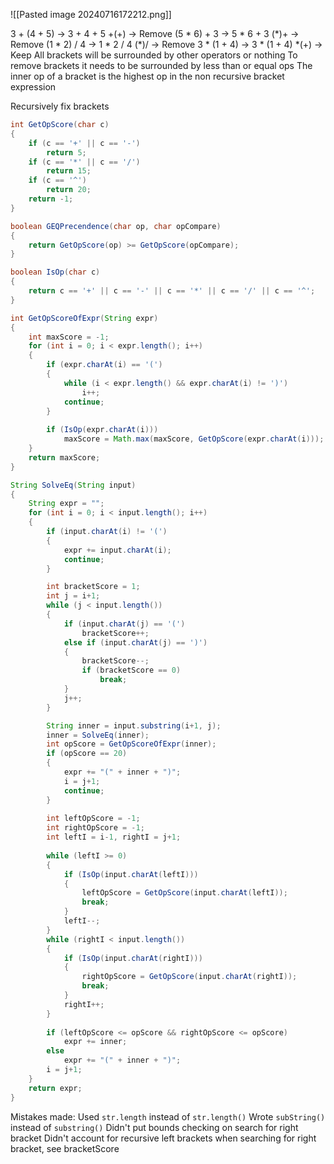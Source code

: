 
![[Pasted image 20240716172212.png]]

3 + (4 + 5) -> 3 + 4 + 5
	+(+) -> Remove
(5 * 6) + 3 -> 5 * 6 + 3
	($*$)+ -> Remove
(1 * 2) / 4 -> 1 * 2 / 4
	($*$)/ -> Remove
3 * (1 + 4) -> 3 * (1 + 4)
	$*$(+) -> Keep
All brackets will be surrounded by other operators or nothing
To remove brackets it needs to be surrounded by less than or equal ops
The inner op of a bracket is the highest op in the non recursive bracket expression

Recursively fix brackets

```java
int GetOpScore(char c)
{
	if (c == '+' || c == '-')
		return 5;
	if (c == '*' || c == '/')
		return 15;
	if (c == '^')
		return 20;
	return -1;
}

boolean GEQPrecendence(char op, char opCompare)
{
	return GetOpScore(op) >= GetOpScore(opCompare);
}

boolean IsOp(char c)
{
	return c == '+' || c == '-' || c == '*' || c == '/' || c == '^';
}

int GetOpScoreOfExpr(String expr)
{
	int maxScore = -1;
	for (int i = 0; i < expr.length(); i++)
	{
		if (expr.charAt(i) == '(')
		{
			while (i < expr.length() && expr.charAt(i) != ')')
				i++;
			continue;
		}
		
		if (IsOp(expr.charAt(i)))
			maxScore = Math.max(maxScore, GetOpScore(expr.charAt(i)));
	}
	return maxScore;
}

String SolveEq(String input)
{
	String expr = "";
	for (int i = 0; i < input.length(); i++)
	{
		if (input.charAt(i) != '(')
		{
			expr += input.charAt(i);
			continue;
		}			

		int bracketScore = 1;
		int j = i+1;
		while (j < input.length())
		{
			if (input.charAt(j) == '(')
				bracketScore++;
			else if (input.charAt(j) == ')')
			{
				bracketScore--;
				if (bracketScore == 0)
					break;
			}
			j++;	
		}			

		String inner = input.substring(i+1, j);
		inner = SolveEq(inner);
		int opScore = GetOpScoreOfExpr(inner);
		if (opScore == 20)
		{
			expr += "(" + inner + ")";
			i = j+1;
			continue;
		}
		
		int leftOpScore = -1;
		int rightOpScore = -1;
		int leftI = i-1, rightI = j+1;
		
		while (leftI >= 0)
		{
			if (IsOp(input.charAt(leftI)))
			{
				leftOpScore = GetOpScore(input.charAt(leftI));
				break;
			}			
			leftI--;	
		}
		while (rightI < input.length())
		{
			if (IsOp(input.charAt(rightI)))
			{
				rightOpScore = GetOpScore(input.charAt(rightI));
				break;
			}			
			rightI++;
		}
		
		if (leftOpScore <= opScore && rightOpScore <= opScore)
			expr += inner;
		else
			expr += "(" + inner + ")";
		i = j+1;
	}
	return expr;
}
```

Mistakes made:
	Used `str.length` instead of `str.length()`
	Wrote `subString()` instead of `substring()`
	Didn't put bounds checking on search for right bracket
	Didn't account for recursive left brackets when searching for right bracket, see bracketScore